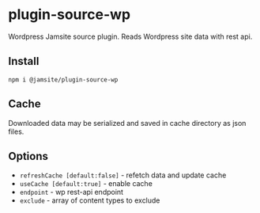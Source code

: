 # plugin-source-wp

Wordpress Jamsite source plugin. Reads Wordpress site data with rest api.

## Install

`npm i @jamsite/plugin-source-wp`

## Cache

Downloaded data may be serialized and saved in cache directory as json files.

## Options

- `refreshCache [default:false]` - refetch data and update cache
- `useCache [default:true]` - enable cache
- `endpoint` - wp rest-api endpoint
- `exclude` - array of content types to exclude
